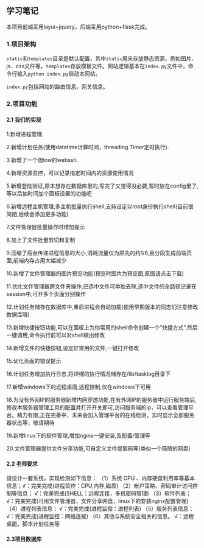 ## 学习笔记

本项目前端采用layui+jquery，后端采用python+flask完成。

### 1.项目架构

`static`和`templates`目录是默认配置，其中`static`用来存放静态资源，例如图片、js、css文件等。`templates`存放模板文件。网站逻辑基本在`index.py`文件中，命令行输入`python index.py`启动本网站。

`index.py`包括网站的路由信息，网关信息。

### 2.项目功能

#### 2.1 我们的实现

1.新增进程管理.

2.新增计划任务(使用datatime计算时间，threading.Timer定时执行).

3.新增了一个很low的webssh.

4.新增资源监控，可以记录指定时间内的资源使用情况

5.新增登陆验证,原本想存在数据库里的,写完了又觉得没必要,暂时放在config里了,等以后抽时间加个面板设置的功能吧

6.新增远程主机管理,多主机批量执行shell,支持设定以root身份执行shell(目前很简陋,后续会添加更多功能)

7.文件管理器批量操作时增加提示

8.加上了文件批量剪切和复制

9.压缩了后台传递进程信息的大小,消耗流量仅为原先的约1/6,且分段生成前端页面,前端内存占用大幅减少

10.新增了文件管理器的图片预览功能(预览时图片为预览图,原图请点击下载)

11.优化文件管理器跨文件夹操作,已选中文件可单独去除,选中文件的全路径记录在session中,可开多个页面分别操作

12.计划任务储存在数据库中,重启进程会自动加载(使用早期版本的同志们注意修改数据库哦)

13.新增快捷按钮功能,可以在面板上为你常用的shell命令创建一个"快捷方式",然后一键调用,命令执行前可以对shell做出修改

14.新增文件的快捷按钮,设定好常用的文件,一键打开修改

15.优化页面的错误提示

16.计划任务增加执行日志,将详细的执行情况储存在/lib/tasklog目录下

17.新增windows下的远程桌面,远程控制,仅在windows下可用

18.为没有外网IP的服务器新增内网穿透功能,在有外网IP的服务器中运行服务端后,修改本服务器管理工具的配置并打开开关即可,访问服务端的ip，可以查看管理平台。精力有限,正在完善中，未来会加入管理平台的在线检测，实时显示全部服务器状态等，敬请期待

19.新增linux下的软件管理,增加nginx一键安装,及配置/管理等

20.文件管理器提供文件分享功能,可自定义文件提取码等(类似一个简陋的网盘)

#### 2.2 老师要求

请设计一套系统，实现检测如下信息：
（1）系统 CPU 、内存硬盘利用率等基本信息；√：完美完成(进程监控：CPU,内存,磁盘)
（2）帐户策略、密码审计访问控制等信息； √：完美完成(SHELL：远程连接，多机密码管理)
（3）软件列表； √：完美完成(可用文件管理器，文件分享网盘，linux下的安装nginx配置管理)
（4）进程列表信息； √：完美完成(进程监控：进程列表)
（5）服务列表信息； √：完美完成(进程监控：网络连接)
（6）其他与系统安全相关的信息。 √：远程桌面，脚本计划任务等

#### 2.3项目数据库








